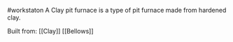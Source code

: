 #workstaton 
A Clay pit furnace is a type of pit furnace made from hardened clay. 

Built from:
[[Clay]]
[[Bellows]]